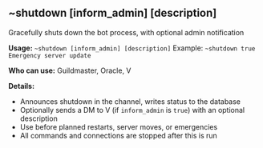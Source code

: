 ## ~shutdown [inform_admin] [description]

Gracefully shuts down the bot process, with optional admin notification

**Usage:**
`~shutdown [inform_admin] [description]`
Example: `~shutdown true Emergency server update`

**Who can use:**
Guildmaster, Oracle, V

**Details:**

- Announces shutdown in the channel, writes status to the database
- Optionally sends a DM to V (if `inform_admin` is `true`) with an optional description
- Use before planned restarts, server moves, or emergencies
- All commands and connections are stopped after this is run
